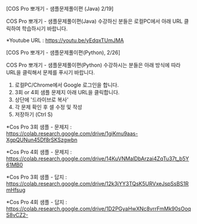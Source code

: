 [COS Pro 뽀개기 - 샘플문제풀이편 (Java) 2/19]

COS Pro 뽀개기 - 샘플문제풀이편(Java) 수강하신 분들은
로컬PC에서 아래 URL 클릭하여 학습하시기 바랍니다.

*Youtube URL : https://youtu.be/yEdqxTUmJMA


[COS Pro 뽀개기 - 샘플문제풀이편(Python), 2/26]

COS Pro 뽀개기 - 샘플문제풀이편(Python) 수강하시는 분들은 아래 방식에 따라 URL을 클릭해서 문제를 푸시기 바랍니다.

1. 로컬PC/Chrome에서 Google 로그인을 합니다.
2. 3회 or 4회 샘플 문제지 아래 URL을 클릭합니다.
3. 상단에 '드라이브로 복사'
4. 각 문제 확인 후 셀 수정 및 작성
5. 저장하기 (Ctrl S)

*Cos Pro 3회 샘플 - 문제지 : https://colab.research.google.com/drive/1giKmu9aas-XgpQUNun45Df8rSKSzgwbn

*Cos Pro 4회 샘플 - 문제지 : https://colab.research.google.com/drive/14KuVNMalDbArzai4ZqTu37t_b5Y61MB0

*Cos Pro 3회 샘플 - 답지 : https://colab.research.google.com/drive/12k3jYY3TQsK5URVxeJspSsBS1RmHfsug

*Cos Pro 4회 샘플 - 답지 : https://colab.research.google.com/drive/1D2PGyaHwXNc8vrrFmMk90sOoqS8vCZ2-
